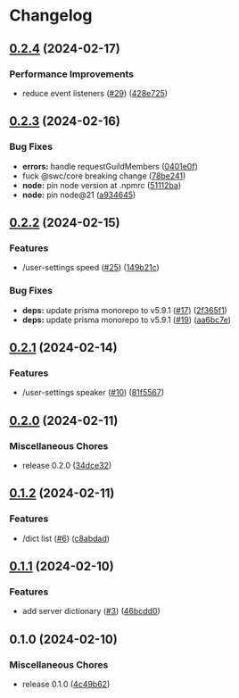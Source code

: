 # Changelog

## [0.2.4](https://github.com/yuimarudev/ohno-rewrite/compare/v0.2.3...v0.2.4) (2024-02-17)


### Performance Improvements

* reduce event listeners ([#29](https://github.com/yuimarudev/ohno-rewrite/issues/29)) ([428e725](https://github.com/yuimarudev/ohno-rewrite/commit/428e7255bb5c99ff1ff388614d1c3bd6002773ae))

## [0.2.3](https://github.com/yuimarudev/ohno-rewrite/compare/v0.2.2...v0.2.3) (2024-02-16)


### Bug Fixes

* **errors:** handle requestGuildMembers ([0401e0f](https://github.com/yuimarudev/ohno-rewrite/commit/0401e0ffe46633b3e7d2230c5232d2b301ba226b))
* fuck @swc/core breaking change ([78be241](https://github.com/yuimarudev/ohno-rewrite/commit/78be2412165ee209ec685246bb2ce15f00ad9a93))
* **node:** pin node version at .npmrc ([51112ba](https://github.com/yuimarudev/ohno-rewrite/commit/51112ba44aec5d6ac2e2e20c1122ac13db62b881))
* **node:** pin node@21 ([a934645](https://github.com/yuimarudev/ohno-rewrite/commit/a9346459881b45ce18dfcc0a17dc211f955e0e19))

## [0.2.2](https://github.com/yuimarudev/ohno-rewrite/compare/v0.2.1...v0.2.2) (2024-02-15)


### Features

* /user-settings speed ([#25](https://github.com/yuimarudev/ohno-rewrite/issues/25)) ([149b21c](https://github.com/yuimarudev/ohno-rewrite/commit/149b21ca1e8a009ca6b65861bb9779eb3695d107))


### Bug Fixes

* **deps:** update prisma monorepo to v5.9.1 ([#17](https://github.com/yuimarudev/ohno-rewrite/issues/17)) ([2f365f1](https://github.com/yuimarudev/ohno-rewrite/commit/2f365f17800bd4371dc21d1e05d1765b30b7b020))
* **deps:** update prisma monorepo to v5.9.1 ([#19](https://github.com/yuimarudev/ohno-rewrite/issues/19)) ([aa6bc7e](https://github.com/yuimarudev/ohno-rewrite/commit/aa6bc7e4be62c6d90b78665d941ab0b1c0135fae))

## [0.2.1](https://github.com/yuimarudev/ohno-rewrite/compare/v0.2.0...v0.2.1) (2024-02-14)


### Features

* /user-settings speaker ([#10](https://github.com/yuimarudev/ohno-rewrite/issues/10)) ([81f5567](https://github.com/yuimarudev/ohno-rewrite/commit/81f556783f43354cd144c352fbe26cc0b0bf881e))

## [0.2.0](https://github.com/yuimarudev/ohno-rewrite/compare/v0.1.2...v0.2.0) (2024-02-11)


### Miscellaneous Chores

* release 0.2.0 ([34dce32](https://github.com/yuimarudev/ohno-rewrite/commit/34dce32d550a1821915457bfada903462b51cd66))

## [0.1.2](https://github.com/yuimarudev/ohno-rewrite/compare/v0.1.1...v0.1.2) (2024-02-11)


### Features

* /dict list ([#6](https://github.com/yuimarudev/ohno-rewrite/issues/6)) ([c8abdad](https://github.com/yuimarudev/ohno-rewrite/commit/c8abdadacf47dffa8fd52576767581b1b2b7a926))

## [0.1.1](https://github.com/yuimarudev/ohno-rewrite/compare/v0.1.0...v0.1.1) (2024-02-10)


### Features

* add server dictionary ([#3](https://github.com/yuimarudev/ohno-rewrite/issues/3)) ([46bcdd0](https://github.com/yuimarudev/ohno-rewrite/commit/46bcdd087e5106ab91ca17cc7b458ad0d3d191ae))

## 0.1.0 (2024-02-10)


### Miscellaneous Chores

* release 0.1.0 ([4c49b62](https://github.com/yuimarudev/ohno-rewrite/commit/4c49b62b9c7ba0d1edbc825e3adffd46684783d6))

